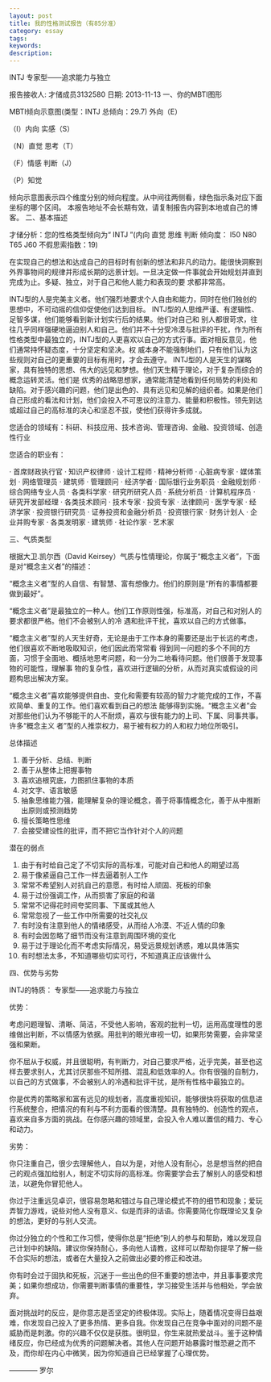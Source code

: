 ```yaml
---
layout: post
title: 我的性格测试报告（有85分准）
category: essay
tags:
keywords:
description:
---
```



INTJ 专家型——追求能力与独立


报告接收人:	才储成员3132580	日期:	2013-11-13
一、你的MBTI图形


MBTI倾向示意图(类型：INTJ 总倾向：29.7)
外向（E）	

（I）内向
实感（S）	

（N）直觉
思考（T）	

（F）情感
判断（J）	

（P）知觉

倾向示意图表示四个维度分别的倾向程度。从中间往两侧看，绿色指示条对应下面坐标的哪个区间。
本报告地址不会长期有效，请复制报告内容到本地或自己的博客。
二、基本描述


才储分析：您的性格类型倾向为“ INTJ ”(内向 直觉 思维 判断 倾向度： I50 N80 T65 J60  不假思索指数：19)

在实现自己的想法和达成自己的目标时有创新的想法和非凡的动力。能很快洞察到外界事物间的规律并形成长期的远景计划。一旦决定做一件事就会开始规划并直到完成为止。多疑、独立，对于自己和他人能力和表现的要 求都非常高。

INTJ型的人是完美主义者。他们强烈地要求个人自由和能力，同时在他们独创的思想中，不可动摇的信仰促使他们达到目标。 INTJ型的人思维严谨、有逻辑性、足智多谋，他们能够看到新计划实行后的结果。他们对自己和 别人都很苛求，往往几乎同样强硬地逼迫别人和自己。他们并不十分受冷漠与批评的干扰，作为所有性格类型中最独立的，INTJ型的人更喜欢以自己的方式行事。面对相反意见，他们通常持怀疑态度，十分坚定和坚决。权 威本身不能强制地们，只有他们认为这些规则对自己的更重要的目标有用时，才会去遵守。 INTJ型的人是天生的谋略家，具有独特的思想、伟大的远见和梦想。他们天生精于理论，对于复杂而综合的概念运转灵活。他们是 优秀的战略思想家，通常能清楚地看到任何局势的利处和缺陷。对于感兴趣的问题，他们是出色的、具有远见和见解的组织者。如果是他们自己形成的看法和计划，他们会投入不可思议的注意力、能量和积极性。领先到达 或超过自己的高标准的决心和坚忍不拔，使他们获得许多成就。

您适合的领域有：科研、科技应用、技术咨询、管理咨询、金融、投资领域、创造性行业

您适合的职业有：

· 首席财政执行官
· 知识产权律师
· 设计工程师
· 精神分析师 
· 心脏病专家
· 媒体策划
· 网络管理员
· 建筑师
· 管理顾问
· 经济学者
· 国际银行业务职员
· 金融规划师
· 综合网络专业人员
· 各类科学家
· 研究所研究人员
· 系统分析员 
· 计算机程序员 
· 研究开发部经理
· 各类技术顾问
· 技术专家
· 投资专家
· 法律顾问
· 医学专家
· 经济学家
· 投资银行研究员
· 证券投资和金融分析员
· 投资银行家
· 财务计划人
· 企业并购专家
· 各类发明家
· 建筑师
· 社论作家
· 艺术家



三、气质类型



根据大卫.凯尔西（David Keirsey）气质与性情理论，你属于“概念主义者”，下面是对“概念主义者”的描述：

“概念主义者”型的人自信、有智慧、富有想像力。他们的原则是“所有的事情都要做到最好”。

“概念主义者”是最独立的一种人。他们工作原则性强，标准高，对自己和对别人的要求都很严格。他们不会被别人的冷 遇和批评干扰，喜欢以自己的方式做事。

“概念主义者”型的人天生好奇，无论是由于工作本身的需要还是出于长远的考虑，他们很喜欢不断地吸取知识，他们因此而常常看 得到同一问题的多个不同的方面，习惯于全面地、概括地思考问题，和一分为二地看待问题。他们很善于发现事物的可能性，理解事 物的复杂性，喜欢进行逻辑的分析，从而对真实或假设的问题构思出解决方案。

“概念主义者”喜欢能够提供自由、变化和需要有较高的智力才能完成的工作，不喜欢简单、重复的工作。他们喜欢看到自己的想法 能够得到实施。“概念主义者”会对那些他们认为不够能干的人不耐烦，喜欢与很有能力的上司、下属、同事共事。许多“概念主义 者”型的人推崇权力，易于被有权力的人和权力地位所吸引。

总体描述 

1. 善于分析、总结、判断
2. 善于从整体上把握事物
3. 喜欢追根究底，力图抓住事物的本质
4. 对文字、语言敏感
5. 抽象思维能力强，能理解复杂的理论概念，善于将事情概念化，善于从中推断出原则或预测趋势
6. 擅长策略性思维
7. 会接受建设性的批评，而不把它当作针对个人的问题

潜在的弱点 

1. 由于有时给自己定了不切实际的高标准，可能对自己和他人的期望过高
2. 易于像紧逼自己工作一样去逼着别人工作
3. 常常不希望别人对抗自己的意愿，有时给人顽固、死板的印象
4. 易于过份强调工作，从而损害了家庭的和谐 
5. 常常不记得花时间夸奖同事、下属或其他人
6. 常常忽视了一些工作中所需要的社交礼仪
7. 有时没有注意到他人的情绪感受，从而给人冷漠、不近人情的印象
8. 有时会因忽略了细节而没有注意到周围环境的变化
9. 易于过于理论化而不考虑实际情况，易受远景规划诱惑，难以具体落实
10. 有时想法太多，不知道哪些切实可行，不知道真正应该做什么 

四、优势与劣势


INTJ的特质： 专家型——追求能力与独立

优势：

考虑问题理智、清晰、简洁，不受他人影响，客观的批判一切，运用高度理性的思维做出判断，不以情感为依据。用批判的眼光审视一切，如果形势需要，会非常坚强和果断。

你不屈从于权威，并且很聪明，有判断力，对自己要求严格，近乎完美，甚至也这样去要求别人，尤其讨厌那些不知所措、混乱和低效率的人。你有很强的自制力，以自己的方式做事，不会被别人的冷遇和批评干扰，是所有性格中最独立的。

你是优秀的策略家和富有远见的规划者，高度重视知识，能够很快将获取的信息进行系统整合，把情况的有利与不利方面看的很清楚。具有独特的、创造性的观点，喜欢来自多方面的挑战。在你感兴趣的领域里，会投入令人难以置信的精力、专心和动力。

劣势：

你只注重自己，很少去理解他人，自以为是，对他人没有耐心，总是想当然的把自己的观点强加给别人，制定不切实际的高标准。你需要学会去了解别人的感受和想法，以避免你冒犯他人。

你过于注重远见卓识，很容易忽略和错过与自己理论模式不符的细节和现象；爱玩弄智力游戏，说些对他人没有意义、似是而非的话语。你需要简化你既理论又复杂的想法，更好的与别人交流。

你过分独立的个性和工作习惯，使得你总是“拒绝”别人的参与和帮助，难以发现自己计划中的缺陷。建议你保持耐心，多向他人请教，这样可以帮助你提早了解一些不合实际的想法，或者在大量投入之前做出必要的修正和改进。

你有时会过于固执和死板，沉迷于一些出色的但不重要的想法中，并且事事要求完美；如果你想成功，你需要判断事情的重要性，学习接受生活并与他相处，学会放弃。




面对挑战时的反应，是你意志是否坚定的终极体现。实际上，随着情况变得日益艰难，你发现自己投入了更多热情、更多自我。你发现自己在竞争中面对的问题不是威胁而是刺激。你的兴趣不仅仅是获胜。很明显，你生来就热爱战斗。鉴于这种情绪反应，你已经成为优秀的问题解决者。其他人在问题开始暴露时惟恐避之而不及，而你却在内心中微笑，因为你知道自己已经掌握了心理优势。

———— 罗尔

